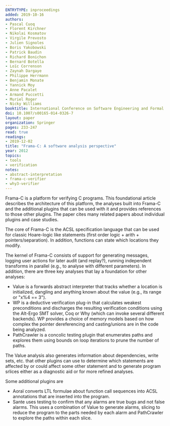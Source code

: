 ```yaml
---
ENTRYTYPE: inproceedings
added: 2019-10-16
authors:
- Pascal Cuoq
- Florent Kirchner
- Nikolai Kosmatov
- Virgile Prevosto
- Julien Signoles
- Boris Yakobowski
- Patrick Baudin
- Richard Bonichon
- Bernard Botella
- Loïc Correnson
- Zaynah Dargaye
- Philippe Herrmann
- Benjamin Monate
- Yannick Moy
- Anne Pacalet
- Armand Puccetti
- Muriel Roger
- Nicky Williams
booktitle: International Conference on Software Engineering and Formal Methods
doi: 10.1007/s00165-014-0326-7
layout: paper
organization: Springer
pages: 233-247
read: true
readings:
- 2019-12-02
title: "Frama-C: A software analysis perspective"
year: 2012
topics:
- tools
- verification
notes:
- abstract-interpretation
- frama-c-verifier
- why3-verifier
---
```


Frama-C is a platform for verifying C programs.
This foundational article describes the architecture of this platform,
the analyses built into Frama-C and the additional plugins that can be used
with it and provides references to those other plugins.
The paper cites many related papers about individual plugins and
case studies.

The core of Frama-C is the ACSL specification language that can be used for
classic Hoare-logic like statements (first order logic + arith + pointers/separation).
In addition, functions can state which locations they modify.

The kernel of Frama-C consists of support for generating messages, logging user actions for later audit (and replay?), running independent transforms in parallel (e.g., to analyse with different parameters).
In addition, there are three key analyses that lay a foundation for other analyses:
* Value is a forwards abstract interpreter that tracks whether a location is initialized, dangling and anything known about the value (e.g., its range or "x%4 == 3").
* WP is a deductive verification plug-in that calculates weakest preconditions and discharges the resulting verification conditions using the Alt-Ergo SMT solver, Coq or Why (which can invoke several different backends).  WP provides a choice of memory models based on how complex the pointer dereferencing and casting/unions are in the code being analyzed.
* PathCrawler is a concolic testing plugin that enumerates paths and explores them using bounds on loop iterations to prune the number of paths.

The Value analysis also generates information about dependencies, write sets, etc. that other plugins can use to determine which statements are affected by or could affect some other statement and to generate program srlices either as a diagnostic aid or for more refined analyses.

Some additional plugins are
* Aoraï converts LTL formulae about function call sequences into ACSL annotations that are inserted into the program.
* Sante uses testing to confirm that any alarms are true bugs and not false alarms.  This uses a combination of Value to generate alarms, slicing to reduce the program to the parts needed by each alarm and PathCrawler to explore the paths within each slice.
